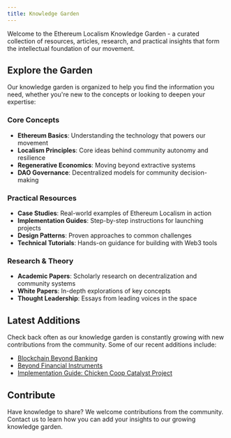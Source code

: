 ```yaml
---
title: Knowledge Garden
---
```


Welcome to the Ethereum Localism Knowledge Garden - a curated collection of resources, articles, research, and practical insights that form the intellectual foundation of our movement.

## Explore the Garden

Our knowledge garden is organized to help you find the information you need, whether you're new to the concepts or looking to deepen your expertise:

### Core Concepts

- **Ethereum Basics**: Understanding the technology that powers our movement
- **Localism Principles**: Core ideas behind community autonomy and resilience
- **Regenerative Economics**: Moving beyond extractive systems
- **DAO Governance**: Decentralized models for community decision-making

### Practical Resources

- **Case Studies**: Real-world examples of Ethereum Localism in action
- **Implementation Guides**: Step-by-step instructions for launching projects
- **Design Patterns**: Proven approaches to common challenges
- **Technical Tutorials**: Hands-on guidance for building with Web3 tools

### Research & Theory

- **Academic Papers**: Scholarly research on decentralization and community systems
- **White Papers**: In-depth explorations of key concepts
- **Thought Leadership**: Essays from leading voices in the space

## Latest Additions

Check back often as our knowledge garden is constantly growing with new contributions from the community. Some of our recent additions include:

- [Blockchain Beyond Banking](/blockchain-beyond-banking)
- [Beyond Financial Instruments](/beyond-financial-instruments)
- [Implementation Guide: Chicken Coop Catalyst Project](/implementation-guide-chicken-coop-catalyst-project)

## Contribute

Have knowledge to share? We welcome contributions from the community. Contact us to learn how you can add your insights to our growing knowledge garden.
